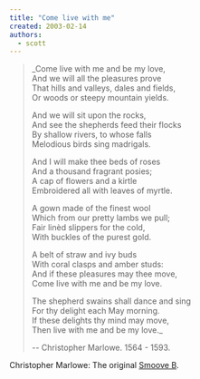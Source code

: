 ```yaml
---
title: "Come live with me"
created: 2003-02-14
authors: 
  - scott
---
```


> _Come live with me and be my love,  
> And we will all the pleasures prove  
> That hills and valleys, dales and fields,  
> Or woods or steepy mountain yields.  
>   
> And we will sit upon the rocks,  
> And see the shepherds feed their flocks  
> By shallow rivers, to whose falls  
> Melodious birds sing madrigals.  
>   
> And I will make thee beds of roses  
> And a thousand fragrant posies;  
> A cap of flowers and a kirtle  
> Embroidered all with leaves of myrtle.  
>   
> A gown made of the finest wool  
> Which from our pretty lambs we pull;  
> Fair linèd slippers for the cold,  
> With buckles of the purest gold.  
>   
> A belt of straw and ivy buds  
> With coral clasps and amber studs:  
> And if these pleasures may thee move,  
> Come live with me and be my love.  
>   
> The shepherd swains shall dance and sing  
> For thy delight each May morning.  
> If these delights thy mind may move,  
> Then live with me and be my love._  
>   
> \-- Christopher Marlowe. 1564 - 1593.

Christopher Marlowe: The original [Smoove B](http://www.theonion.com/onion3408/gotwhatyouneed.html).
